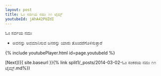 ```yaml
---
layout: post
title: ಓಂ ಸರ್ವಯ ನಮಃ ೧೧ ಟೈಮ್ಸ್
youtubeId: jAhA42PUZdI
---
```

 
 
 ಓಂ ಸರ್ವಯ ನಮಃ  
 
 -  ಅವನನ್ನು ಅವಮಾನಿಸುವ ಜನರನ್ನು ಯಾರು ತೊಂದರೆಗೊಳಿಸುತ್ತಾರೆ 
 
  
 
  
 
 
 
 
 
 


{% include youtubePlayer.html id=page.youtubeId %}
 
[Next]({{ site.baseurl }}{% link  split1/_posts/2014-03-02-ಓಂ ಸಂಕರಯ ನಮಃ ೧೧ ಟೈಮ್ಸ್.md%})
 
